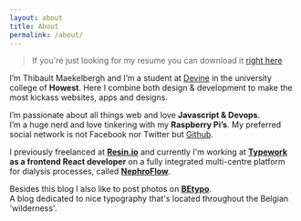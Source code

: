 ```yaml
---
layout: about
title: About
permalink: /about/
---
```


> If you're just looking for my resume you can download it [right here](../CV_Resume.pdf)

I’m Thibault Maekelbergh and I’m a student at [Devine](http://devine.be) in the university college of **Howest**. Here I combine both design & development to make the most kickass websites, apps and designs.

I’m passionate about all things web and love **Javascript & Devops**.  
I’m a huge nerd and love tinkering with my **Raspberry Pi’s**. My preferred social network is not Facebook nor Twitter but [Github](https://github.com/thibmaek).

I previously freelanced at **[Resin.io](https://resin.io)** and currently I'm working at **[Typework](https://typework.com/) as a frontend React developer** on a fully integrated multi-centre platform for dialysis processes, called **[NephroFlow](https://nephroflow.com/)**.

Besides this blog I also like to post photos on **[BEtypo](http://betypo.tumblr.com)**.  
A blog dedicated to nice typography that's located throughout the Belgian 'wilderness'.

